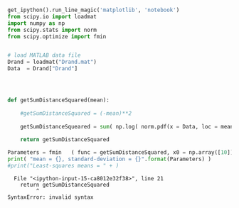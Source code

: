 

```python

get_ipython().run_line_magic('matplotlib', 'notebook')
from scipy.io import loadmat
import numpy as np
from scipy.stats import norm
from scipy.optimize import fmin


# load MATLAB data file
Drand = loadmat("Drand.mat")
Data  = Drand["Drand"]




def getSumDistanceSquared(mean):
    
    #getSumDistanceSquared = (-mean)**2
    
    getSumDistanceSqueared = sum( np.log( norm.pdf(x = Data, loc = mean,))**2    
    
    return getSumDistanceSquared

Parameters = fmin   ( func = getSumDistanceSquared, x0 = np.array([10])                         )
print( "mean = {}, standard-deviation = {}".format(Parameters) )
#print("Least-squares means = " + )
```


      File "<ipython-input-15-ca8012e32f38>", line 21
        return getSumDistanceSquared
             ^
    SyntaxError: invalid syntax
    



```python

```
